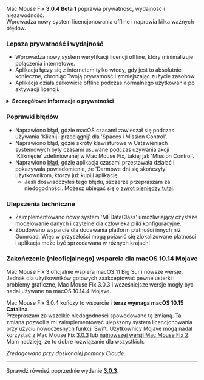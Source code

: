 Mac Mouse Fix **3.0.4 Beta 1** poprawia prywatność, wydajność i niezawodność.\
Wprowadza nowy system licencjonowania offline i naprawia kilka ważnych błędów.

### Lepsza prywatność i wydajność

- Wprowadza nowy system weryfikacji licencji offline, który minimalizuje połączenia internetowe.
- Aplikacja łączy się z internetem tylko wtedy, gdy jest to absolutnie konieczne, chroniąc Twoją prywatność i zmniejszając zużycie zasobów.
- Aplikacja działa całkowicie offline podczas normalnego użytkowania po aktywacji licencji.

<details>
<summary><b>Szczegółowe informacje o prywatności</b></summary>
Poprzednie wersje weryfikowały licencje online przy każdym uruchomieniu, potencjalnie umożliwiając przechowywanie logów połączeń przez serwery zewnętrzne (GitHub i Gumroad). Nowy system eliminuje niepotrzebne połączenia – po początkowej aktywacji licencji łączy się z internetem tylko wtedy, gdy lokalne dane licencyjne są uszkodzone.
<br><br>
Chociaż ja osobiście nigdy nie rejestrowałem zachowań użytkowników, poprzedni system teoretycznie pozwalał serwerom zewnętrznym na rejestrowanie adresów IP i czasów połączeń. Gumroad mógł również rejestrować Twój klucz licencyjny i potencjalnie powiązać go z danymi osobowymi, które zapisali o Tobie podczas zakupu Mac Mouse Fix.
<br><br>
Nie wziąłem pod uwagę tych subtelnych kwestii prywatności, gdy budowałem oryginalny system licencjonowania, ale teraz Mac Mouse Fix jest tak prywatny i niezależny od internetu, jak to tylko możliwe!
<br><br>
Zobacz także <a href=https://gumroad.com/privacy>politykę prywatności Gumroad</a> i mój <a href=https://github.com/noah-nuebling/mac-mouse-fix/issues/976#issuecomment-2140955801>komentarz na GitHub</a>.

</details>

### Poprawki błędów

- Naprawiono błąd, gdzie macOS czasami zawieszał się podczas używania 'Kliknij i przeciągnij' dla 'Spaces i Mission Control'.
- Naprawiono błąd, gdzie skróty klawiaturowe w Ustawieniach systemowych były czasami usuwane podczas używania akcji 'Kliknięcie' zdefiniowanej w Mac Mouse Fix, takiej jak 'Mission Control'.
- Naprawiono [błąd](https://github.com/noah-nuebling/mac-mouse-fix/issues?q=state%3Aopen%20label%3A%22%27Free%20days%20are%20over%27%20bug%22), gdzie aplikacja czasami przestawała działać i pokazywała powiadomienie, że 'Darmowe dni się skończyły' użytkownikom, którzy już kupili aplikację.
    - Jeśli doświadczyłeś tego błędu, szczerze przepraszam za niedogodności. Możesz ubiegać się o [zwrot pieniędzy tutaj](https://redirect.macmousefix.com/?message=&target=mmf-apply-for-refund).

### Ulepszenia techniczne

- Zaimplementowano nowy system 'MFDataClass' umożliwiający czystsze modelowanie danych i czytelne dla człowieka pliki konfiguracyjne.
- Zbudowano wsparcie dla dodawania platform płatności innych niż Gumroad. Więc w przyszłości mogą pojawić się zlokalizowane płatności i aplikacja może być sprzedawana w różnych krajach!

### Zakończenie (nieoficjalnego) wsparcia dla macOS 10.14 Mojave

Mac Mouse Fix 3 oficjalnie wspiera macOS 11 Big Sur i nowsze wersje. Jednak dla użytkowników gotowych zaakceptować pewne usterki i problemy graficzne, Mac Mouse Fix 3.0.3 i wcześniejsze wersje mogły być nadal używane na macOS 10.14.4 Mojave.

Mac Mouse Fix 3.0.4 kończy to wsparcie i **teraz wymaga macOS 10.15 Catalina**.\
Przepraszam za wszelkie niedogodności spowodowane tą zmianą. Ta zmiana pozwoliła mi zaimplementować ulepszony system licencjonowania przy użyciu nowoczesnych funkcji Swift. Użytkownicy Mojave mogą nadal korzystać z Mac Mouse Fix [3.0.3](https://github.com/noah-nuebling/mac-mouse-fix/releases/tag/3.0.3) lub [najnowszej wersji Mac Mouse Fix 2](https://redirect.macmousefix.com/?target=mmf2-latest). Mam nadzieję, że to dobre rozwiązanie dla wszystkich.

*Zredagowano przy doskonałej pomocy Claude.*

---

Sprawdź również poprzednie wydanie [**3.0.3**](https://github.com/noah-nuebling/mac-mouse-fix/releases/tag/3.0.3).